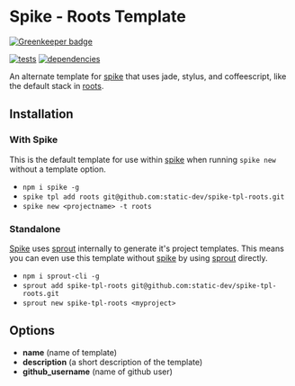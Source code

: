 # Spike - Roots Template

[![Greenkeeper badge](https://badges.greenkeeper.io/static-dev/spike-tpl-roots.svg)](https://greenkeeper.io/)

[![tests](http://img.shields.io/travis/static-dev/spike-tpl-base/master.svg?style=flat)](https://travis-ci.org/spike-tpl-base/spike-tpl-base) [![dependencies](http://david-dm.org/static-dev/spike-tpl-base.svg?path=root)](https://david-dm.org/static-dev/spike-tpl-base?path=root)

An alternate template for [spike](https://github.com/static-dev/spike) that uses jade, stylus, and coffeescript, like the default stack in [roots](http://roots.cx).

## Installation

### With Spike

This is the default template for use within [spike](https://github.com/static-dev/spike) when running `spike new` without a template option.

- `npm i spike -g`
- `spike tpl add roots git@github.com:static-dev/spike-tpl-roots.git`
- `spike new <projectname> -t roots`

### Standalone

[Spike](https://github.com/static-dev/spike) uses [sprout](https://github.com/carrot/sprout) internally to generate it's project templates. This means you can even use this template without [spike](https://github.com/static-dev/spike) by using [sprout](https://github.com/carrot/sprout) directly.

- `npm i sprout-cli -g`
- `sprout add spike-tpl-roots git@github.com:static-dev/spike-tpl-roots.git`
- `sprout new spike-tpl-roots <myproject>`

## Options

- **name** (name of template)
- **description** (a short description of the template)
- **github_username** (name of github user)
